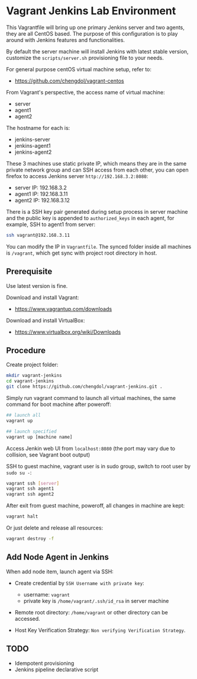 # Vagrant Jenkins Lab Environment
This Vagrantfile will bring up one primary Jenkins server and two agents, they are all CentOS based.
The purpose of this configuration is to play around with Jenkins features and functionalities.

By default the server machine will install Jenkins with latest stable version, customize the `scripts/server.sh` provisioning file to your needs.

For general purpose centOS virtual machine setup, refer to: 
- https://github.com/chengdol/vagrant-centos

From Vagrant's perspective, the access name of virtual machine:
- server
- agent1
- agent2

The hostname for each is:
- jenkins-server
- jenkins-agent1
- jenkins-agent2

These 3 machines use static private IP, which means they are in the same private network group and can SSH access from each other, you can open firefox to access Jenkins server `http://192.168.3.2:8080`:
- server IP: 192.168.3.2
- agent1 IP: 192.168.3.11
- agent2 IP: 192.168.3.12

There is a SSH key pair generated during setup process in server machine and the public key is appended to `authorized_keys` in each agent, for example, SSH to agent1 from server:
```bash
ssh vagrant@192.168.3.11
```

You can modify the IP in `Vagrantfile`.
The synced folder inside all machines is `/vagrant`, which get sync with project root directory in host.

## Prerequisite
Use latest version is fine.

Download and install Vagrant:
- https://www.vagrantup.com/downloads

Download and install VirtualBox: 
- https://www.virtualbox.org/wiki/Downloads

## Procedure
Create project folder:
```bash
mkdir vagrant-jenkins
cd vagrant-jenkins
git clone https://github.com/chengdol/vagrant-jenkins.git .
```

Simply run vagrant command to launch all virtual machines, the same command for boot machine after poweroff:
```bash
## launch all
vagrant up

## launch specified
vagrant up [machine name]
```
Access Jenkin web UI from `localhost:8080` (the port may vary due to collision, see Vagrant boot output)

SSH to guest machine, vagrant user is in sudo group, switch to root user by `sudo su -`:
```bash
vagrant ssh [server]
vagrant ssh agent1
vagrant ssh agent2
```

After exit from guest machine, poweroff, all changes in machine are kept:
```bash
vagrant halt
```

Or just delete and release all resources:
```bash
vagrant destroy -f
```

## Add Node Agent in Jenkins
When add node item, launch agent via SSH:
- Create credential by `SSH Username with private key`:
  - username: `vagrant`
  - private key is `/home/vagrant/.ssh/id_rsa` in server machine

- Remote root directory: `/home/vagrant` or other directory can be accessed.
- Host Key Verification Strategy: `Non verifying Verification Strategy`.

## TODO
- Idempotent provisioning
- Jenkins pipeline declarative script




